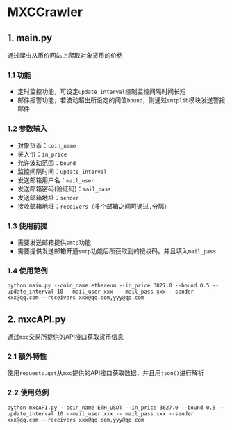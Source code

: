 # MXCCrawler
## 1. main.py
通过爬虫从币价网站上爬取对象货币的价格
### 1.1 功能
- 定时监控功能，可设定`update_interval`控制监控间隔时间长短
- 邮件报警功能，若波动超出所设定的阈值`bound`，则通过`smtplib`模块发送警报邮件
### 1.2 参数输入
- 对象货币：`coin_name`
- 买入价：`in_price`
- 允许波动范围：`bound`
- 监控间隔时间：`update_interval`
- 发送邮箱用户名：`mail_user`
- 发送邮箱密码(验证码)：`mail_pass`
- 发送邮箱地址：`sender`
- 接收邮箱地址：`receivers`（多个邮箱之间可通过`,`分隔）
### 1.3 使用前提
- 需要发送邮箱提供`smtp`功能
- 需要提供发送邮箱开通`smtp`功能后所获取到的授权码。并且填入`mail_pass`
### 1.4 使用范例
`python main.py --coin_name ethereum --in_price 3827.0 --bound 0.5 --update_interval 10 --mail_user xxx -- mail_pass xxx --sender xxx@qq.com --receivers xxx@qq.com,yyy@qq.com`

## 2. mxcAPI.py
通过`mxc`交易所提供的API接口获取货币信息
### 2.1 额外特性
使用`requests.get`从`mxc`提供的API接口获取数据，并且用`json()`进行解析
### 2.2 使用范例
`python mxcAPI.py --coin_name ETH_USDT --in_price 3827.0 --bound 0.5 --update_interval 10 --mail_user xxx -- mail_pass xxx --sender xxx@qq.com --receivers xxx@qq.com,yyy@qq.com`